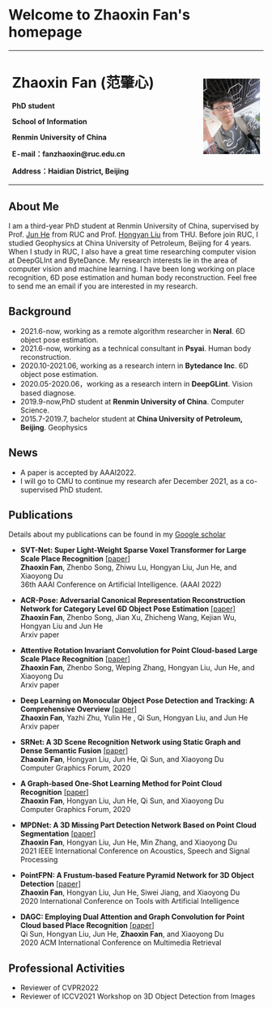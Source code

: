 # Welcome to Zhaoxin Fan's homepage


<table border="0">
  <tr>
    <td width="75%">
      <h1>Zhaoxin Fan (范肇心) </h1>
      <p><b>PhD student</b></p>
      <p><b>School of Information</b></p>
      <p><b>Renmin University of China</b></p>
      <p><b>E-mail：fanzhaoxin@ruc.edu.cn</b></p>
      <p><b>Address：Haidian District, Beijing </b></p>
    </td>
    <td width="25%">
      <img src="/zhaoxinfan2.jpg" width="100%">     
    </td>
  </tr>
</table>


## About Me
I am a third-year PhD student at Renmin University of China, supervised by Prof. [Jun He](http://info.ruc.edu.cn/academic_professor.php?teacher_id=58) from RUC and Prof. [Hongyan Liu](http://www.sem.tsinghua.edu.cn/en/liuhy) from THU.  Before join RUC, I studied Geophysics at China University of Petroleum, Beijing for 4 years. When I study in RUC, I also have a great time researching computer vision at DeepGLInt and ByteDance.  My research interests lie in the area of computer vision and machine learning. I have been long working on place recognition, 6D pose estimation and human body reconstruction. Feel free to send me an email if you are interested in my research.

## Background
+ 2021.6-now, working as a remote algorithm researcher in **Neral**. 6D object pose estimation.
+ 2021.6-now, working as a technical consultant in **Psyai**. Human body reconstruction.
+ 2020.10-2021.06, working as a research intern in **Bytedance Inc**.  6D object pose estimation.
+ 2020.05-2020.06，working as a research intern in **DeepGLint**. Vision based diagnose.
+ 2019.9-now,PhD student at **Renmin University of China**. Computer Science.
+ 2015.7-2019.7, bachelor student at  **China University of Petroleum, Beijing**. Geophysics

## News
+ A paper is accepted by AAAI2022. 
+ I will go to CMU to continue my research afer December 2021, as a co-supervised PhD student.

## Publications
Details about my publications can be found in my [Google scholar](https://scholar.google.com/citations?hl=zh-CN&user=JHvyYDQAAAAJ)

+ **SVT-Net: Super Light-Weight Sparse Voxel Transformer for Large Scale Place Recognition** [[paper]](https://arxiv.org/pdf/2105.00149.pdf)    
**Zhaoxin Fan**, Zhenbo Song, Zhiwu Lu, Hongyan Liu, Jun He, and Xiaoyong Du  
36th AAAI Conference on Artificial Intelligence. (AAAI 2022)

+ **ACR-Pose: Adversarial Canonical Representation Reconstruction Network for Category Level 6D Object Pose Estimation** [[paper]](https://arxiv.org/pdf/2111.10524.pdf)    
**Zhaoxin Fan**, Zhenbo Song, Jian Xu, Zhicheng Wang, Kejian Wu, Hongyan Liu and Jun He  
Arxiv paper  

+ **Attentive Rotation Invariant Convolution for Point Cloud-based Large Scale Place Recognition** [[paper]](https://arxiv.org/pdf/2108.12790.pdf)    
**Zhaoxin Fan**, Zhenbo Song, Weping Zhang, Hongyan Liu, Jun He, and Xiaoyong Du  
Arxiv paper  


+ **Deep Learning on Monocular Object Pose Detection and Tracking: A Comprehensive Overview** [[paper]](https://arxiv.org/pdf/2105.14291.pdf)  
  **Zhaoxin Fan**, Yazhi Zhu, Yulin He , Qi Sun, Hongyan Liu, and Jun He  
  Arxiv paper  


+ **SRNet: A 3D Scene Recognition Network using Static Graph and Dense Semantic Fusion** [[paper]](https://onlinelibrary.wiley.com/doi/abs/10.1111/cgf.14146)    
**Zhaoxin Fan**, Hongyan Liu, Jun He, Qi Sun, and Xiaoyong Du  
Computer Graphics Forum, 2020  



+ **A Graph‐based One‐Shot Learning Method for Point Cloud Recognition** [[paper]](https://onlinelibrary.wiley.com/doi/abs/10.1111/cgf.14147)  
**Zhaoxin Fan**, Hongyan Liu, Jun He, Qi Sun, and Xiaoyong Du  
Computer Graphics Forum, 2020  


+ **MPDNet: A 3D Missing Part Detection Network Based on Point Cloud Segmentation** [[paper]](https://ieeexplore.ieee.org/abstract/document/9414867/)  
**Zhaoxin Fan**, Hongyan Liu, Jun He, Min Zhang, and Xiaoyong Du  
2021 IEEE International Conference on Acoustics, Speech and Signal Processing  


+ **PointFPN: A Frustum-based Feature Pyramid Network for 3D Object Detection** [[paper]](https://ieeexplore.ieee.org/abstract/document/9288277)  
**Zhaoxin Fan**, Hongyan Liu, Jun He, Siwei Jiang, and Xiaoyong Du  
2020 International Conference on Tools with Artificial Intelligence  


+ **DAGC: Employing Dual Attention and Graph Convolution for Point Cloud based Place Recognition** [[paper]](https://dl.acm.org/doi/abs/10.1145/3372278.3390693)  
Qi Sun, Hongyan Liu, Jun He, **Zhaoxin Fan**, and Xiaoyong Du  
2020 ACM International Conference on Multimedia Retrieval  



## Professional Activities
+ Reviewer of CVPR2022 
+ Reviewer of ICCV2021 Workshop on 3D Object Detection from Images 
